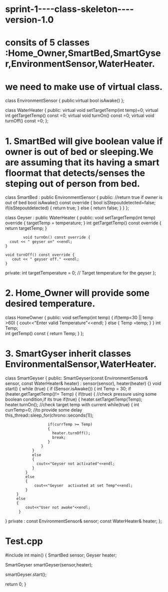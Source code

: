 # sprint-1----class-skeleton----version-1.0
# consits of 5 classes :Home_Owner,SmartBed,SmartGyser,EnvironmentSensor,WaterHeater.
# we need to make use of virtual class.
class EnvironmentSensor
{
public:virtual bool isAwake()
};

class WaterHeater
{
  public:
          virtual void setTargetTemp(int temp)=0;
          virtual int getTargetTemp() const =0;
          virtual void turnOn() const =0;
          virtual void turnOff() const =0;
 };         
# 1. SmartBed will give boolean value if owner is out of bed or sleeping.We are assuming that its having a smart floormat that detects/senses the steping out of person from bed.
class SmartBed : public EnvironmentSensor
{
  public:
  //return true if owner is out of bed
  bool isAwake() const override
  {
    bool isStepoutdetected=false;
    if(isStepoutdetected)
    {
      return true;
    }
    else
    {
      return false;
    }
  }
 }; 

 class Geyser : public WaterHeater
 {
   public:
           void setTargetTemp(int temp) override 
           { targetTemp = temperature; }
            int getTargetTemp() const override { return targetTemp; }

            void turnOn() const override {
      cout << " geyser on" <<endl;
    }

    void turnOff() const override {
       cout << " geyser off." <<endl;
    }

private:
    int targetTemperature = 0; // Target temperature for the geyser
};
 # 2. Home_Owner will provide some desired temperature. 
  class HomeOwner
  {
    public:
      void setTemp(int temp)
      {
        if(temp<30 || temp >60)
        {
          cout<<"Enter valid Temperature"<<endl;
        }
        else
        {  Temp =temp; }
      } 
     int Temp;  
     int getTemp() const
     { return Temp; }
   };  

   # 3. SmartGyser inherit classes EnvironmentalSensor,WaterHeater.
  class SmartGeyser
  {
      public:
              SmartGeyser(const EnvironmentSensor& sensor, const 
             WaterHeater& heater) : sensor(sensor), heater(heater) {}
        void start()
        {
          while (true)
          {
            if (Sensor.isAwake())
            {
              int Temp = 30;
              if (heater.getTargetTemp()!= Temp)
              {
                if(true)
                {
                  //check pressure using some boolean condition,if its true
                  if(true)
                  { 
                    heater.setTargetTemp(Temp);
                    heater.turnOn();
                    //check target temp with current 
                    while(true)
                   {
                       int currTemp=0;
                       //to provide some delay
                       this_thread::sleep_for(chrono::seconds(1));

                       if(currTemp >= Temp)
                       {
                         heater.turnOff();
                         break;
                       }
                    }
                }
                else
                {
                  cout<<"Geyser not activated"<<endl;
                }
             }
             else
             {
                 cout<<"Geyser  activated at set Temp"<<endl;
             }
         }
         else
         {
             cout<<"User not awake"<<endl;
          }
   }
   private :
   const EnvironmentSensor& sensor;
   const WaterHeater& heater;
};   

# Test.cpp
#include<iostream>
int main()
{
  SmartBed sensor;
  Geyser heater;

  SmartGeyser smartGeyser(sensor,heater);

  smartGeyser.start();

  return 0;
}  
   
                       


